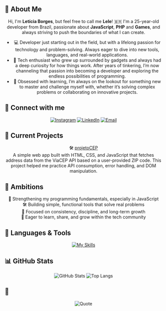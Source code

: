## 👋 About Me

<p align="center">Hi, I'm <strong>Letícia Borges</strong>, but feel free to call me <strong>Lele</strong>!  
🇧🇷 I'm a 25-year-old developer from Brazil, passionate about <strong>JavaScript</strong>, <strong>PHP</strong> and <strong>Games</strong>, and always striving to push the boundaries of what I can create.</p>

<ul style="text-align: center;">
  <li>💻 Developer just starting out in the field, but with a lifelong passion for technology and problem-solving. Always eager to dive into new tools, languages, and real-world applications.</li>
  <li>🚀 Tech enthusiast who grew up surrounded by gadgets and always had a deep curiosity for how things work. After years of tinkering, I’m now channeling that passion into becoming a developer and exploring the endless possibilities of programming.</li>
  <li>🌱 Obsessed with learning, I’m always on the lookout for something new to master and challenge myself with, whether it’s solving complex problems or collaborating on innovative projects.</li>
</ul>

## 🔗 Connect with me

<p align="center">
  <a href="https://instagram.com/hellticia"><img src="https://img.shields.io/badge/Instagram-%23E4405F.svg?logo=Instagram&logoColor=white" alt="Instagram"></a>
  <a href="https://linkedin.com/in/leticiabneves"><img src="https://img.shields.io/badge/LinkedIn-%230077B5.svg?logo=linkedin&logoColor=white" alt="LinkedIn"></a>
  <a href="mailto:leborgesneves@gmail.com"><img src="https://img.shields.io/badge/Email-D14836?logo=gmail&logoColor=white" alt="Email"></a>
</p>

## 🚀 Current Projects

<p align="center">
  🛠️ <a href="https://github.com/hellticia/projetoCEP">projetoCEP</a><br>
  A simple web app built with HTML, CSS, and JavaScript that fetches address data from the ViaCEP API based on a user-provided ZIP code. This project helped me practice API consumption, error handling, and DOM manipulation.
</p>

## 🌟 Ambitions

<p align="center">
  🧠 Strengthening my programming fundamentals, especially in JavaScript <br>
  🛠️ Building simple, functional tools that solve real problems <br>
  🎯 Focused on consistency, discipline, and long-term growth <br>
  🤝 Eager to learn, share, and grow within the tech community
</p>

## 🧰 Languages & Tools

<p align="center">
  <a href="https://skillicons.dev"><img src="https://skillicons.dev/icons?i=php,laravel,gulp,jquery,javascript,react,vue,mysql,nodejs,css,vscode,discord" alt="My Skills"></a>
</p>

## 📊 GitHub Stats

<p align="center">
  <img src="https://github-readme-stats.vercel.app/api?username=hellticia&theme=shadow_red&hide_border=false&include_all_commits=true&count_private=true" alt="GitHub Stats">
  <img src="https://nirzak-streak-stats.vercel.app/?user=hellticia&theme=shadow_red&hide_border=false" alt="Top Langs">
</p>

## 💭
<p align="center">
  <img src="https://quotes-github-readme.vercel.app/api?type=horizontal&theme=light" alt="Quote">
</p>

##


